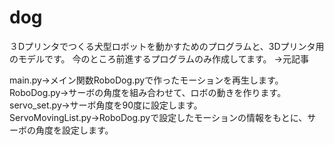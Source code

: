 # dog

３Dプリンタでつくる犬型ロボットを動かすためのプログラムと、3Dプリンタ用のモデルです。
今のところ前進するプログラムのみ作成してます。
→元記事　

main.py→メイン関数RoboDog.pyで作ったモーションを再生します。
RoboDog.py→サーボの角度を組み合わせて、ロボの動きを作ります。
servo_set.py→サーボ角度を90度に設定します。
ServoMovingList.py→RoboDog.pyで設定したモーションの情報をもとに、サーボの角度を設定します。
